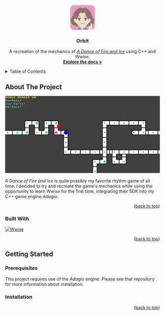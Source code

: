 <!-- Improved compatibility of back to top link: See: https://github.com/othneildrew/Best-README-Template/pull/73 -->
<a id="readme-top"></a>

<!-- PROJECT LOGO -->
<br />
<div align="center">
  <a href="https://github.com/othneildrew/Best-README-Template">
    <img src="GitImages/logo.png" alt="Logo" width="80" height="80">
  </a>

  <h3 align="center">Orbit</h3>

  <p align="center">
    A recreation of the mechanics of <a href="https://store.steampowered.com/app/977950/A_Dance_of_Fire_and_Ice/"><i>A Dance of Fire and Ice</i></a> using C++ and Wwise.
    <br />
    <a href="https://github.com/ajMachajewski/Orbit"><strong>Explore the docs »</strong></a>
    <br />
  </p>
</div>



<!-- TABLE OF CONTENTS -->
<details>
  <summary>Table of Contents</summary>
  <ol>
    <li>
      <a href="#about-the-project">About The Project</a>
      <ul>
        <li><a href="#built-with">Built With</a></li>
      </ul>
    </li>
    <li>
      <a href="#getting-started">Getting Started</a>
      <ul>
        <li><a href="#prerequisites">Prerequisites</a></li>
        <li><a href="#installation">Installation</a></li>
      </ul>
    </li>
    <li><a href="#usage">Usage</a></li>
  </ol>
</details>


<!-- ABOUT THE PROJECT -->
## About The Project

[![Product Name Screen Shot][product-screenshot]](https://example.com)

_A Dance of Fire and Ice_ is quite possibly my favorite rhythm game of all time. I decided to try and recreate the game's mechanics while using the opportunity to learn Wwise for the first time, integrating their SDK into my C++ game engine _Adagio_.

<p align="right">(<a href="#readme-top">back to top</a>)</p>


### Built With

[![Wwise][WwiseLogo]][WwiseURL]

<p align="right">(<a href="#readme-top">back to top</a>)</p>


<!-- GETTING STARTED -->
## Getting Started

### Prerequisites

This project requires use of the _Adagio_ engine. Please see that repository for more information about installation.

### Installation


<p align="right">(<a href="#readme-top">back to top</a>)</p>


<!-- MARKDOWN LINKS & IMAGES -->
<!-- https://www.markdownguide.org/basic-syntax/#reference-style-links -->
[contributors-shield]: https://img.shields.io/github/contributors/othneildrew/Best-README-Template.svg?style=for-the-badge
[contributors-url]: https://github.com/ajMachajewski/Orbit/graphs/contributors
[forks-shield]: https://img.shields.io/github/forks/othneildrew/Best-README-Template.svg?style=for-the-badge
[forks-url]: https://github.com/ajMachajewski/Orbit/network/members
[stars-shield]: https://img.shields.io/github/stars/othneildrew/Best-README-Template.svg?style=for-the-badge
[stars-url]: https://github.com/ajMachajewski/Orbit/stargazers
[issues-shield]: https://img.shields.io/github/issues/othneildrew/Best-README-Template.svg?style=for-the-badge
[issues-url]: https://github.com/ajMachajewski/Orbit/issues
[license-shield]: https://img.shields.io/github/license/othneildrew/Best-README-Template.svg?style=for-the-badge
[license-url]: https://github.com/ajMachajewski/Orbit/blob/master/LICENSE.txt
[linkedin-shield]: https://img.shields.io/badge/-LinkedIn-black.svg?style=for-the-badge&logo=linkedin&colorB=555
<!-- REPLACED -->
[linkedin-url]: https://www.linkedin.com/in/ayden-machajewski/
<!-- REPLACED -->
[product-screenshot]: GitImages/projectImage.png
<!-- ADDED -->
[WwiseLogo]: https://www.audiokinetic.com/jakhub/static/media/wwise_logo_rgb.7e17bcc5.png   
<!-- ADDED -->
[WwiseURL]: https://www.audiokinetic.com/en/wwise/overview                                  
